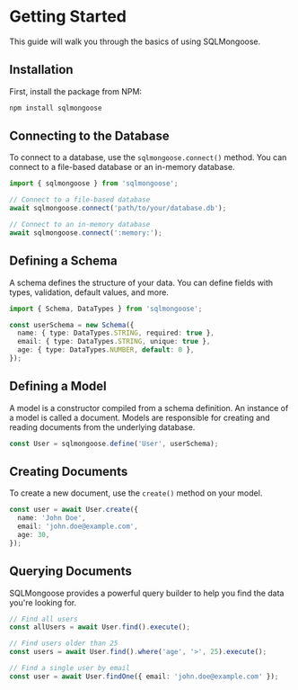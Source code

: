 # Getting Started

This guide will walk you through the basics of using SQLMongoose.

## Installation

First, install the package from NPM:

```bash
npm install sqlmongoose
```

## Connecting to the Database

To connect to a database, use the `sqlmongoose.connect()` method. You can connect to a file-based database or an in-memory database.

```typescript
import { sqlmongoose } from 'sqlmongoose';

// Connect to a file-based database
await sqlmongoose.connect('path/to/your/database.db');

// Connect to an in-memory database
await sqlmongoose.connect(':memory:');
```

## Defining a Schema

A schema defines the structure of your data. You can define fields with types, validation, default values, and more.

```typescript
import { Schema, DataTypes } from 'sqlmongoose';

const userSchema = new Schema({
  name: { type: DataTypes.STRING, required: true },
  email: { type: DataTypes.STRING, unique: true },
  age: { type: DataTypes.NUMBER, default: 0 },
});
```

## Defining a Model

A model is a constructor compiled from a schema definition. An instance of a model is called a document. Models are responsible for creating and reading documents from the underlying database.

```typescript
const User = sqlmongoose.define('User', userSchema);
```

## Creating Documents

To create a new document, use the `create()` method on your model.

```typescript
const user = await User.create({
  name: 'John Doe',
  email: 'john.doe@example.com',
  age: 30,
});
```

## Querying Documents

SQLMongoose provides a powerful query builder to help you find the data you're looking for.

```typescript
// Find all users
const allUsers = await User.find().execute();

// Find users older than 25
const users = await User.find().where('age', '>', 25).execute();

// Find a single user by email
const user = await User.findOne({ email: 'john.doe@example.com' });
```
